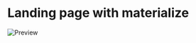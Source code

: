 # Landing page with materialize

![Preview](https://github.com/japanett/landing_practice/blob/main/img/preview.gif)
